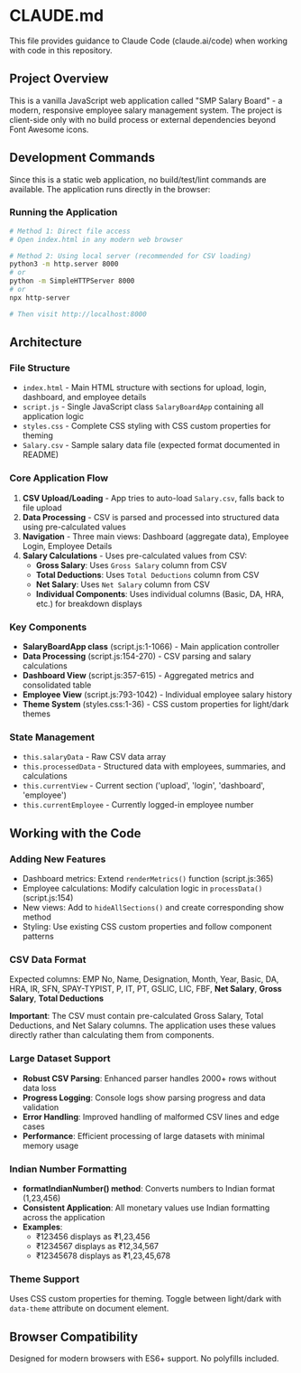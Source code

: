 # CLAUDE.md

This file provides guidance to Claude Code (claude.ai/code) when working with code in this repository.

## Project Overview

This is a vanilla JavaScript web application called "SMP Salary Board" - a modern, responsive employee salary management system. The project is client-side only with no build process or external dependencies beyond Font Awesome icons.

## Development Commands

Since this is a static web application, no build/test/lint commands are available. The application runs directly in the browser:

### Running the Application
```bash
# Method 1: Direct file access
# Open index.html in any modern web browser

# Method 2: Using local server (recommended for CSV loading)
python3 -m http.server 8000
# or
python -m SimpleHTTPServer 8000
# or
npx http-server

# Then visit http://localhost:8000
```

## Architecture

### File Structure
- `index.html` - Main HTML structure with sections for upload, login, dashboard, and employee details
- `script.js` - Single JavaScript class `SalaryBoardApp` containing all application logic
- `styles.css` - Complete CSS styling with CSS custom properties for theming
- `Salary.csv` - Sample salary data file (expected format documented in README)

### Core Application Flow
1. **CSV Upload/Loading** - App tries to auto-load `Salary.csv`, falls back to file upload
2. **Data Processing** - CSV is parsed and processed into structured data using pre-calculated values
3. **Navigation** - Three main views: Dashboard (aggregate data), Employee Login, Employee Details
4. **Salary Calculations** - Uses pre-calculated values from CSV:
   - **Gross Salary**: Uses `Gross Salary` column from CSV
   - **Total Deductions**: Uses `Total Deductions` column from CSV
   - **Net Salary**: Uses `Net Salary` column from CSV
   - **Individual Components**: Uses individual columns (Basic, DA, HRA, etc.) for breakdown displays

### Key Components
- **SalaryBoardApp class** (script.js:1-1066) - Main application controller
- **Data Processing** (script.js:154-270) - CSV parsing and salary calculations
- **Dashboard View** (script.js:357-615) - Aggregated metrics and consolidated table
- **Employee View** (script.js:793-1042) - Individual employee salary history
- **Theme System** (styles.css:1-36) - CSS custom properties for light/dark themes

### State Management
- `this.salaryData` - Raw CSV data array
- `this.processedData` - Structured data with employees, summaries, and calculations
- `this.currentView` - Current section ('upload', 'login', 'dashboard', 'employee')
- `this.currentEmployee` - Currently logged-in employee number

## Working with the Code

### Adding New Features
- Dashboard metrics: Extend `renderMetrics()` function (script.js:365)
- Employee calculations: Modify calculation logic in `processData()` (script.js:154)
- New views: Add to `hideAllSections()` and create corresponding show method
- Styling: Use existing CSS custom properties and follow component patterns

### CSV Data Format
Expected columns: EMP No, Name, Designation, Month, Year, Basic, DA, HRA, IR, SFN, SPAY-TYPIST, P, IT, PT, GSLIC, LIC, FBF, **Net Salary**, **Gross Salary**, **Total Deductions**

**Important**: The CSV must contain pre-calculated Gross Salary, Total Deductions, and Net Salary columns. The application uses these values directly rather than calculating them from components.

### Large Dataset Support
- **Robust CSV Parsing**: Enhanced parser handles 2000+ rows without data loss
- **Progress Logging**: Console logs show parsing progress and data validation
- **Error Handling**: Improved handling of malformed CSV lines and edge cases
- **Performance**: Efficient processing of large datasets with minimal memory usage

### Indian Number Formatting
- **formatIndianNumber() method**: Converts numbers to Indian format (1,23,456)
- **Consistent Application**: All monetary values use Indian formatting across the application
- **Examples**: 
  - ₹123456 displays as ₹1,23,456
  - ₹1234567 displays as ₹12,34,567
  - ₹12345678 displays as ₹1,23,45,678

### Theme Support
Uses CSS custom properties for theming. Toggle between light/dark with `data-theme` attribute on document element.

## Browser Compatibility
Designed for modern browsers with ES6+ support. No polyfills included.